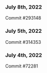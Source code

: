 ### July 8th, 2022

Commit #293148

### July 5th, 2022

Commit #314353


### July 4th, 2022

Commit #72281
